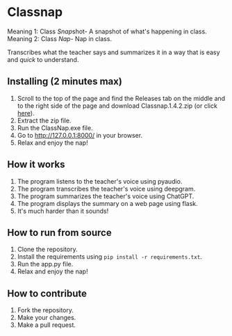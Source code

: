 # Classnap

Meaning 1: Class *Snap*shot- A snapshot of what's happening in class.
Meaning 2: Class *Nap*- Nap in class.

Transcribes what the teacher says and summarizes it in a way that is easy and *quick* to understand.

## Installing (2 minutes max)
1. Scroll to the top of the page and find the Releases tab on the middle and to the right side of the page and download Classnap.1.4.2.zip (or click [here](https://bit.ly/3RRewdo)).
2. Extract the zip file.
3. Run the ClassNap.exe file.
4. Go to http://127.0.0.1:8000/ in your browser.
5. Relax and enjoy the nap!

## How it works
1. The program listens to the teacher's voice using pyaudio.
2. The program transcribes the teacher's voice using deepgram.
3. The program summarizes the teacher's voice using ChatGPT.
4. The program displays the summary on a web page using flask.
5. It's much harder than it sounds!

## How to run from source
1. Clone the repository.
2. Install the requirements using `pip install -r requirements.txt`.
3. Run the app.py file.
4. Relax and enjoy the nap!

## How to contribute
1. Fork the repository.
2. Make your changes.
3. Make a pull request.
